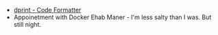- [dprint - Code Formatter](https://dprint.dev)
- Appoinetment with Docker Ehab Maner - I'm less salty than I was.  But still night.